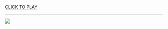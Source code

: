 
<a href="https://premium76.site?title=wordle_game&ref=13M">CLICK TO PLAY</a></h3>
<hr>

<a href="https://premium76.site?title=wordle_game&ref=13M"><img src="https://clearcache.store/games.png"></a>


